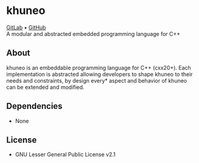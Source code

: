 # khuneo
[GitLab](https://gitlab.com/u16rogue/khuneo) • [GitHub](https://github.com/u16rogue/khuneo)<br>
A modular and abstracted embedded programming language for C++

## About
khuneo is an embeddable programming language for C++ (cxx20+). Each implementation is abstracted
allowing developers to shape khuneo to their needs and constraints, by design every* aspect and behavior of khuneo can be extended and modified.

<!--

* khuneo is bloat free in a sense that everything in the language is provided as is.
* Flexible, Extensible, Modular, and Easy to use and embed.
* JIT Compiled (Automated, Requested)
* Low level access (Generate native functions, inline assembly, direct pointer (+structure) read and write)
* Intercepts, Interop +/ Reflection

## Snippet
```
import stdlib as std
{
    version: >= 2,
    required
};

@entrypoint
fn main() i32
{
    std.print("Hello world!");
    return 0;
}

```

## Embedding

CMakeLists.txt
```cmake
...
set(CMAKE_CXX_STANDARD 20)
add_subdirectory("dependencies/khuneo")
...
target_link_libraries(${PROJECT_NAME} PRIVATE khuneo)
...
```

main.cpp
```cpp
#include <khuneo/khuneo.hpp>
#include <cstdio.h>

// This is entirely optional, you can instead just use khuneo::container<> immediately
class my_custom_implementation : public khuneo::container<my_custom_extension>
{
    // Overrides the container that khuneo uses to store states
    using kh_state_container_t = std::list<khuneo::container<>::state>;

    // Overrides the allocation method khuneo uses
    static auto kh_allocate(khuneo::internal::allocreq * r) -> bool
    {
        printf("Khuneo wants to allocate %d bytes of memory!", r->size);

        // You can then implement your own allocation method
        // r->loc = new char[r->size];
        // if (!r->loc)
        //    return false;
        // return true;

        // Or if you just wanted to see if it occurs and want to call
        // the original implementation
        return khuneo::container<>::kh_allocate(r);
    }

    static auto kh_error(khuneo::error e) -> bool
    {
        printf("khuneo encountered an error: %s", khuneo::extra::format(e));
        return false; // Do not continue
    }
}

auto main() -> int
{
    my_custom_implementation c;

    khuneo::module s1 = c.create_module();
    s1.load_file("stdlib.kun");

    khuneo::module s2 = c.create_module();
    s2.load_file("helloworld.kun");

    khuneo::thread_context tc(s2);
    tc.invoke<khuneo::ANN_ENTRYPOINT>();

    return 0;
}
```
-->

## Dependencies
* None

## License
* GNU Lesser General Public License v2.1